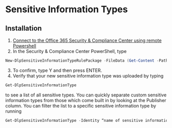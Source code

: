 # Sensitive Information Types
## Installation

1. [Connect to the Office 365 Security & Compliance Center using remote Powershell](http://go.microsoft.com/fwlink/?LinkID=799771&clcid=0x409)
2. In the Security & Compliance Center PowerShell, type 
```powershell
New-DlpSensitiveInformationTypeRulePackage -FileData (Get-Content -Path "C:\PathToRulePack\MyNewRulePack.xml" -Encoding Byte)
```
3. To confirm, type Y and then press ENTER.
4. Verify that your new sensitive information type was uploaded by typing
```powershell
Get-DlpSensitiveInformationType
```
to see a list of all sensitive types. You can quickly separate custom sensitive information types from those which come built in by looking at the Publisher column. You can filter the list to a specific sensitive information type by running 
```powershell
Get-DlpSensitiveInformationType -Identity “name of sensitive information type”.
```